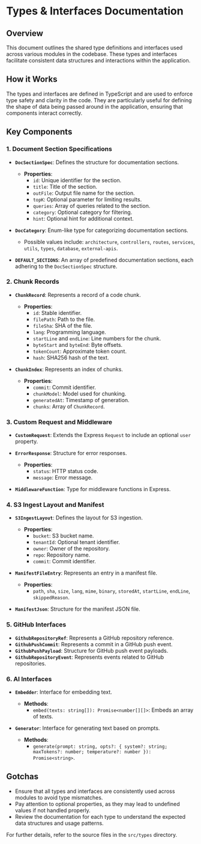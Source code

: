 # Types & Interfaces Documentation

## Overview
This document outlines the shared type definitions and interfaces used across various modules in the codebase. These types and interfaces facilitate consistent data structures and interactions within the application.

## How it Works
The types and interfaces are defined in TypeScript and are used to enforce type safety and clarity in the code. They are particularly useful for defining the shape of data being passed around in the application, ensuring that components interact correctly.

## Key Components

### 1. Document Section Specifications
- **`DocSectionSpec`**: Defines the structure for documentation sections.
  - **Properties**:
    - `id`: Unique identifier for the section.
    - `title`: Title of the section.
    - `outFile`: Output file name for the section.
    - `topK`: Optional parameter for limiting results.
    - `queries`: Array of queries related to the section.
    - `category`: Optional category for filtering.
    - `hint`: Optional hint for additional context.

- **`DocCategory`**: Enum-like type for categorizing documentation sections.
  - Possible values include: `architecture`, `controllers`, `routes`, `services`, `utils`, `types`, `database`, `external-apis`.

- **`DEFAULT_SECTIONS`**: An array of predefined documentation sections, each adhering to the `DocSectionSpec` structure.

### 2. Chunk Records
- **`ChunkRecord`**: Represents a record of a code chunk.
  - **Properties**:
    - `id`: Stable identifier.
    - `filePath`: Path to the file.
    - `fileSha`: SHA of the file.
    - `lang`: Programming language.
    - `startLine` and `endLine`: Line numbers for the chunk.
    - `byteStart` and `byteEnd`: Byte offsets.
    - `tokenCount`: Approximate token count.
    - `hash`: SHA256 hash of the text.

- **`ChunkIndex`**: Represents an index of chunks.
  - **Properties**:
    - `commit`: Commit identifier.
    - `chunkModel`: Model used for chunking.
    - `generatedAt`: Timestamp of generation.
    - `chunks`: Array of `ChunkRecord`.

### 3. Custom Request and Middleware
- **`CustomRequest`**: Extends the Express `Request` to include an optional `user` property.
- **`ErrorResponse`**: Structure for error responses.
  - **Properties**:
    - `status`: HTTP status code.
    - `message`: Error message.

- **`MiddlewareFunction`**: Type for middleware functions in Express.

### 4. S3 Ingest Layout and Manifest
- **`S3IngestLayout`**: Defines the layout for S3 ingestion.
  - **Properties**:
    - `bucket`: S3 bucket name.
    - `tenantId`: Optional tenant identifier.
    - `owner`: Owner of the repository.
    - `repo`: Repository name.
    - `commit`: Commit identifier.

- **`ManifestFileEntry`**: Represents an entry in a manifest file.
  - **Properties**:
    - `path`, `sha`, `size`, `lang`, `mime`, `binary`, `storedAt`, `startLine`, `endLine`, `skippedReason`.

- **`ManifestJson`**: Structure for the manifest JSON file.

### 5. GitHub Interfaces
- **`GithubRepositoryRef`**: Represents a GitHub repository reference.
- **`GithubPushCommit`**: Represents a commit in a GitHub push event.
- **`GithubPushPayload`**: Structure for GitHub push event payloads.
- **`GithubRepositoryEvent`**: Represents events related to GitHub repositories.

### 6. AI Interfaces
- **`Embedder`**: Interface for embedding text.
  - **Methods**:
    - `embed(texts: string[]): Promise<number[][]>`: Embeds an array of texts.

- **`Generator`**: Interface for generating text based on prompts.
  - **Methods**:
    - `generate(prompt: string, opts?: { system?: string; maxTokens?: number; temperature?: number }): Promise<string>`.

## Gotchas
- Ensure that all types and interfaces are consistently used across modules to avoid type mismatches.
- Pay attention to optional properties, as they may lead to undefined values if not handled properly.
- Review the documentation for each type to understand the expected data structures and usage patterns.

For further details, refer to the source files in the `src/types` directory.